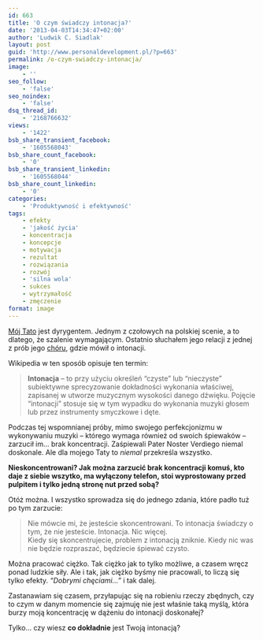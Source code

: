 ```yaml
---
id: 663
title: 'O czym świadczy intonacja?'
date: '2013-04-03T14:34:47+02:00'
author: 'Ludwik C. Siadlak'
layout: post
guid: 'http://www.personaldevelopment.pl/?p=663'
permalink: /o-czym-swiadczy-intonacja/
image:
    - ''
seo_follow:
    - 'false'
seo_noindex:
    - 'false'
dsq_thread_id:
    - '2168766632'
views:
    - '1422'
bsb_share_transient_facebook:
    - '1605568043'
bsb_share_count_facebook:
    - '0'
bsb_share_transient_linkedin:
    - '1605568044'
bsb_share_count_linkedin:
    - '0'
categories:
    - 'Produktywność i efektywność'
tags:
    - efekty
    - 'jakość życia'
    - koncentracja
    - koncepcje
    - motywacja
    - rezultat
    - rozwiązania
    - rozwój
    - 'silna wola'
    - sukces
    - wytrzymałość
    - zmęczenie
format: image
---
```


[Mój Tato](http://www.janusz.siadlak.pl) jest dyrygentem. Jednym z czołowych na polskiej scenie, a to dlatego, że szalenie wymagającym. Ostatnio słuchałem jego relacji z jednej z prób jego [chóru](http://www.collegiumcantorum.com), gdzie mówił o intonacji.

Wikipedia w ten sposób opisuje ten termin:

> **Intonacja** – to przy użyciu określeń “czyste” lub “nieczyste” subiektywne sprecyzowanie dokładności wykonania właściwej, zapisanej w utworze muzycznym wysokości danego dźwięku. Pojęcie “intonacji” stosuje się w tym wypadku do wykonania muzyki głosem lub przez instrumenty smyczkowe i dęte.

Podczas tej wspomnianej próby, mimo swojego perfekcjonizmu w wykonywaniu muzyki – którego wymaga również od swoich śpiewaków – zarzucił im… brak koncentracji. Zaśpiewali Pater Noster Verdiego niemal doskonale. Ale dla mojego Taty to *niemal* przekreśla wszystko.

**Nieskoncentrowani? Jak można zarzucić brak koncentracji komuś, kto daje z siebie wszytko, ma wyłączony telefon, stoi wyprostowany przed pulpitem i tylko jedną stronę nut przed sobą?**

Otóż można. I wszystko sprowadza się do jednego zdania, które padło tuż po tym zarzucie:

> Nie mówcie mi, że jesteście skoncentrowani. To intonacja świadczy o tym, że nie jesteście. Intonacja. Nic więcej.  
> Kiedy się skoncentrujecie, problem z intonacją zniknie. Kiedy nic was nie będzie rozpraszać, będziecie śpiewać czysto.

Można pracować ciężko. Tak ciężko jak to tylko możliwe, a czasem wręcz ponad ludzkie siły. Ale i tak, jak ciężko byśmy nie pracowali, to liczą się tylko efekty. *“Dobrymi chęciami…”* i tak dalej.

Zastanawiam się czasem, przyłapując się na robieniu rzeczy zbędnych, czy to czym w danym momencie się zajmuję nie jest właśnie taką myślą, która burzy moją koncentrację w dążeniu do intonacji doskonałej?

Tylko… czy wiesz **co dokładnie** jest Twoją intonacją?